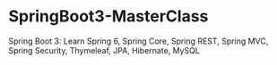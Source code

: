 # SpringBoot3-MasterClass
Spring Boot 3: Learn Spring 6, Spring Core, Spring REST, Spring MVC, Spring Security, Thymeleaf, JPA, Hibernate, MySQL
